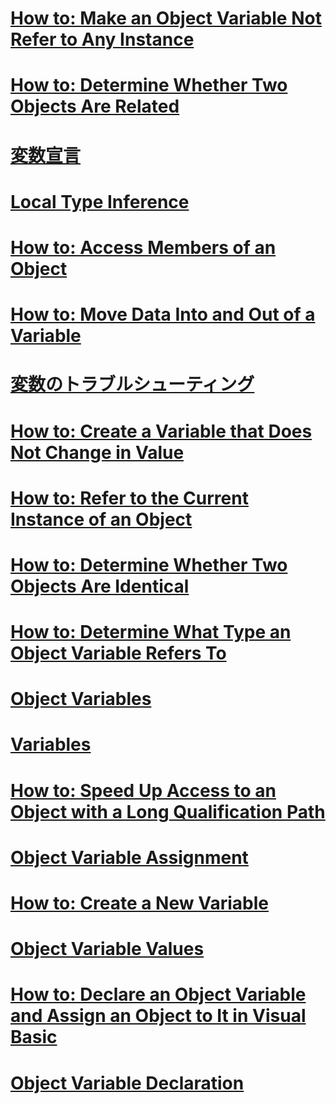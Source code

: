 # [How to: Make an Object Variable Not Refer to Any Instance](how-to-make-an-object-variable-not-refer-to-any-instance.md)
# [How to: Determine Whether Two Objects Are Related](how-to-determine-whether-two-objects-are-related.md)
# [変数宣言](variable-declaration.md)
# [Local Type Inference](local-type-inference.md)
# [How to: Access Members of an Object](how-to-access-members-of-an-object.md)
# [How to: Move Data Into and Out of a Variable](how-to-move-data-into-and-out-of-a-variable.md)
# [変数のトラブルシューティング](troubleshooting-variables.md)
# [How to: Create a Variable that Does Not Change in Value](how-to-create-a-variable-that-does-not-change-in-value.md)
# [How to: Refer to the Current Instance of an Object](how-to-refer-to-the-current-instance-of-an-object.md)
# [How to: Determine Whether Two Objects Are Identical](how-to-determine-whether-two-objects-are-identical.md)
# [How to: Determine What Type an Object Variable Refers To](how-to-determine-what-type-an-object-variable-refers-to.md)
# [Object Variables](object-variables.md)
# [Variables](index.md)
# [How to: Speed Up Access to an Object with a Long Qualification Path](how-to-speed-up-access-to-an-object-with-a-long-qualification-path.md)
# [Object Variable Assignment](object-variable-assignment.md)
# [How to: Create a New Variable](how-to-create-a-new-variable.md)
# [Object Variable Values](object-variable-values.md)
# [How to: Declare an Object Variable and Assign an Object to It in Visual Basic](how-to-declare-an-object-variable-and-assign-an-object-to-it.md)
# [Object Variable Declaration](object-variable-declaration.md)
